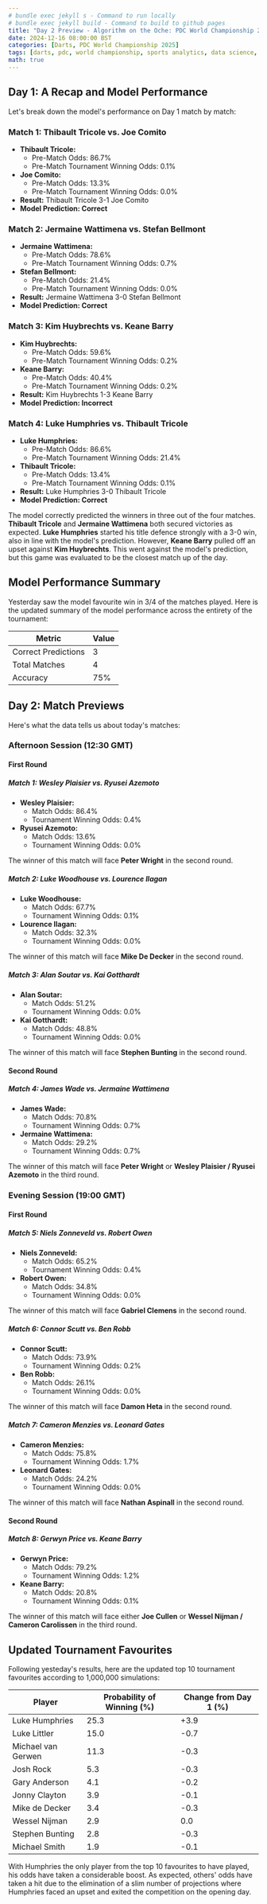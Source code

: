 ```yaml
---
# bundle exec jekyll s - Command to run locally
# bundle exec jekyll build - Command to build to github pages
title: "Day 2 Preview - Algorithm on the Oche: PDC World Championship 2025"
date: 2024-12-16 08:00:00 BST
categories: [Darts, PDC World Championship 2025]
tags: [darts, pdc, world championship, sports analytics, data science, statistics, python, pandas, numpy, web scraping, data collection, elo rating, machine learning, predictive modeling, monte carlo simulation, tournament simulation, probability analysis, match odds, player rankings, data visualization, sports prediction, oche, ally pally, data-driven insights, statistical modeling]
math: true
---
```


## Day 1: A Recap and Model Performance

Let's break down the model's performance on Day 1 match by match:

### Match 1: Thibault Tricole vs. Joe Comito

*   **Thibault Tricole:**
    *   Pre-Match Odds: 86.7%
    *   Pre-Match Tournament Winning Odds: 0.1%
*   **Joe Comito:**
    *   Pre-Match Odds: 13.3%
    *   Pre-Match Tournament Winning Odds: 0.0%
*   **Result:** Thibault Tricole 3-1 Joe Comito
*   **Model Prediction: Correct**

### Match 2: Jermaine Wattimena vs. Stefan Bellmont

*   **Jermaine Wattimena:**
    *   Pre-Match Odds: 78.6%
    *   Pre-Match Tournament Winning Odds: 0.7%
*   **Stefan Bellmont:**
    *   Pre-Match Odds: 21.4%
    *   Pre-Match Tournament Winning Odds: 0.0%
*   **Result:** Jermaine Wattimena 3-0 Stefan Bellmont
*   **Model Prediction: Correct**

### Match 3: Kim Huybrechts vs. Keane Barry

*   **Kim Huybrechts:**
    *   Pre-Match Odds: 59.6%
    *   Pre-Match Tournament Winning Odds: 0.2%
*   **Keane Barry:**
    *   Pre-Match Odds: 40.4%
    *   Pre-Match Tournament Winning Odds: 0.2%
*   **Result:** Kim Huybrechts 1-3 Keane Barry
*   **Model Prediction: Incorrect**

### Match 4: Luke Humphries vs. Thibault Tricole

*   **Luke Humphries:**
    *   Pre-Match Odds: 86.6%
    *   Pre-Match Tournament Winning Odds: 21.4%
*   **Thibault Tricole:**
    *   Pre-Match Odds: 13.4%
    *   Pre-Match Tournament Winning Odds: 0.1%
*   **Result:** Luke Humphries 3-0 Thibault Tricole
*   **Model Prediction: Correct**

The model correctly predicted the winners in three out of the four matches. **Thibault Tricole** and **Jermaine Wattimena** both secured victories as expected. **Luke Humphries** started his title defence strongly with a 3-0 win, also in line with the model's prediction. However, **Keane Barry** pulled off an upset against **Kim Huybrechts**. This went against the model's prediction, but this game was evaluated to be the closest match up of the day.

## Model Performance Summary

Yesterday saw the model favourite win in 3/4 of the matches played. Here is the updated summary of the model performance across the entirety of the tournament:

| Metric          | Value |
| --------------- | ----- |
| Correct Predictions | 3     |
| Total Matches   | 4     |
| Accuracy        | 75%   |

## Day 2: Match Previews

Here's what the data tells us about today's matches:

### Afternoon Session (12:30 GMT)

#### First Round

##### Match 1: Wesley Plaisier vs. Ryusei Azemoto

*   **Wesley Plaisier:**
    *   Match Odds: 86.4%
    *   Tournament Winning Odds: 0.4%
*   **Ryusei Azemoto:**
    *   Match Odds: 13.6%
    *   Tournament Winning Odds: 0.0%

The winner of this match will face **Peter Wright** in the second round.

##### Match 2: Luke Woodhouse vs. Lourence Ilagan

*   **Luke Woodhouse:**
    *   Match Odds: 67.7%
    *   Tournament Winning Odds: 0.1%
*   **Lourence Ilagan:**
    *   Match Odds: 32.3%
    *   Tournament Winning Odds: 0.0%

The winner of this match will face **Mike De Decker** in the second round.

##### Match 3: Alan Soutar vs. Kai Gotthardt

*   **Alan Soutar:**
    *   Match Odds: 51.2%
    *   Tournament Winning Odds: 0.0%
*   **Kai Gotthardt:**
    *   Match Odds: 48.8%
    *   Tournament Winning Odds: 0.0%

The winner of this match will face **Stephen Bunting** in the second round.

#### Second Round

##### Match 4: James Wade vs. Jermaine Wattimena

*   **James Wade:**
    *   Match Odds: 70.8%
    *   Tournament Winning Odds: 0.7%
*   **Jermaine Wattimena:**
    *   Match Odds: 29.2%
    *   Tournament Winning Odds: 0.7%

The winner of this match will face **Peter Wright** or **Wesley Plaisier / Ryusei Azemoto** in the third round.

### Evening Session (19:00 GMT)

#### First Round

##### Match 5: Niels Zonneveld vs. Robert Owen

*   **Niels Zonneveld:**
    *   Match Odds: 65.2%
    *   Tournament Winning Odds: 0.4%
*   **Robert Owen:**
    *   Match Odds: 34.8%
    *   Tournament Winning Odds: 0.0%

The winner of this match will face **Gabriel Clemens** in the second round.

##### Match 6: Connor Scutt vs. Ben Robb

*   **Connor Scutt:**
    *   Match Odds: 73.9%
    *   Tournament Winning Odds: 0.2%
*   **Ben Robb:**
    *   Match Odds: 26.1%
    *   Tournament Winning Odds: 0.0%

The winner of this match will face **Damon Heta** in the second round.

##### Match 7: Cameron Menzies vs. Leonard Gates

*   **Cameron Menzies:**
    *   Match Odds: 75.8%
    *   Tournament Winning Odds: 1.7%
*   **Leonard Gates:**
    *   Match Odds: 24.2%
    *   Tournament Winning Odds: 0.0%

The winner of this match will face **Nathan Aspinall** in the second round.

#### Second Round

##### Match 8: Gerwyn Price vs. Keane Barry

*   **Gerwyn Price:**
    *   Match Odds: 79.2%
    *   Tournament Winning Odds: 1.2%
*   **Keane Barry:**
    *   Match Odds: 20.8%
    *   Tournament Winning Odds: 0.1%

The winner of this match will face either **Joe Cullen** or **Wessel Nijman / Cameron Carolissen** in the third round.

## Updated Tournament Favourites

Following yesteday's results, here are the updated top 10 tournament favourites according to 1,000,000 simulations:

| Player                | Probability of Winning (%) | Change from Day 1 (%) |
| --------------------- | -------------------------- |-----------------------|
| Luke Humphries        | 25.3                        | +3.9  |
| Luke Littler          | 15.0                       | -0.7  |
| Michael van Gerwen    | 11.3                       | -0.3  |
| Josh Rock             | 5.3                        | -0.3  |
| Gary Anderson         | 4.1                        | -0.2  |
| Jonny Clayton         | 3.9                        | -0.1  |
| Mike de Decker        | 3.4                        | -0.3  |
| Wessel Nijman         | 2.9                        | 0.0   |
| Stephen Bunting       | 2.8                        | -0.3  |
| Michael Smith         | 1.9                        | -0.1  |

With Humphries the only player from the top 10 favourites to have played, his odds have taken a considerable boost. As expected, others' odds have taken a hit due to the elimination of a slim number of projections where Humphries faced an upset and exited the competition on the opening day.